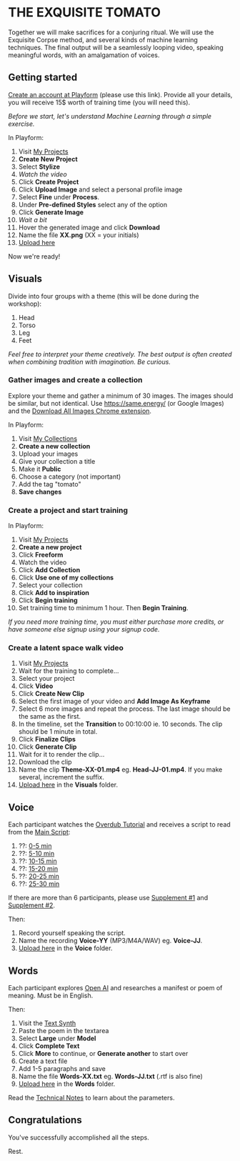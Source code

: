 # THE EXQUISITE TOMATO

Together we will make sacrifices for a conjuring ritual. We will use the Exquisite Corpse method, and several kinds of machine learning techniques. The final output will be a seamlessly looping video, speaking meaningful words, with an amalgamation of voices.

## Getting started

[Create an account at Playform](http://fbuy.me/rB95k) (please use this link). Provide all your details, you will receive 15$ worth of training time (you will need this).

_Before we start, let's understand Machine Learning through a simple exercise._

In Playform:

1. Visit [My Projects](https://create.playform.io/my-projects)
2. **Create New Project**
3. Select **Stylize**
4. _Watch the video_
5. Click **Create Project**
6. Click **Upload Image** and select a personal profile image
7. Select **Fine** under **Process**.
8. Under **Pre-defined Styles** select any of the option
9. Click **Generate Image**
10. _Wait a bit_
11. Hover the generated image and click **Download**
12. Name the file **XX.png** (XX = your initials)
13. [Upload here](https://shorturl.at/yVZ14)

Now we're ready!

## Visuals

Divide into four groups with a theme (this will be done during the workshop):

1. Head
2. Torso
3. Leg
4. Feet

_Feel free to interpret your theme creatively. The best output is often created when combining tradition with imagination. Be curious._

### Gather images and create a collection

Explore your theme and gather a minimum of 30 images. The images should be similar, but not identical. Use https://same.energy/ (or Google Images) and the [Download All Images Chrome extension](https://chrome.google.com/webstore/detail/download-all-images/ifipmflagepipjokmbdecpmjbibjnakm).

In Playform:

1. Visit [My Collections](https://create.playform.io/my-collections)
2. **Create a new collection**
3. Upload your images
4. Give your collection a title
5. Make it **Public**
6. Choose a category (not important)
7. Add the tag "tomato"
8. **Save changes**

### Create a project and start training

In Playform:

1. Visit [My Projects](https://create.playform.io/my-projects)
2. **Create a new project**
3. Click **Freeform**
4. Watch the video
5. Click **Add Collection**
6. Click **Use one of my collections**
7. Select your collection
8. Click **Add to inspiration**
9. Click **Begin training**
10. Set training time to minimum 1 hour. Then **Begin Training**.

_If you need more training time, you must either purchase more credits, or have someone else signup using your signup code._

### Create a latent space walk video

1. Visit [My Projects](https://create.playform.io/my-projects)
2. Wait for the training to complete…
3. Select your project
4. Click **Video**
5. Click **Create New Clip**
6. Select the first image of your video and **Add Image As Keyframe**
7. Select 6 more images and repeat the process. The last image should be the same as the first.
8. In the timeline, set the **Transition** to 00:10:00 ie. 10 seconds. The clip should be 1 minute in total.
9. Click **Finalize Clips**
10. Click **Generate Clip**
11. Wait for it to render the clip…
12. Download the clip
13. Name the clip **Theme-XX-01.mp4** eg. **Head-JJ-01.mp4**. If you make several, increment the suffix.
14. [Upload here](https://shorturl.at/yVZ14) in the **Visuals** folder.

## Voice

Each participant watches the [Overdub Tutorial](https://coda.io/@overdub/overdub-scripts) and receives a script to read from the [Main Script](https://coda.io/@overdub/overdub-scripts/main-script-61):

1. ??: [0-5 min](script-1-0-5.md)
2. ??: [5-10 min](script-1-5-10.md)
3. ??: [10-15 min](script-1-10-15.md)
4. ??: [15-20 min](script-1-15-20.md)
5. ??: [20-25 min](script-1-20-25.md)
6. ??: [25-30 min](script-1-25-30.md)

If there are more than 6 participants, please use [Supplement #1](https://coda.io/@overdub/overdub-scripts/supplement-1-62) and [Supplement #2](https://coda.io/@overdub/overdub-scripts/supplement-2-63).

Then:

1. Record yourself speaking the script.
2. Name the recording **Voice-YY** (MP3/M4A/WAV) eg. **Voice-JJ**.
3. [Upload here](https://shorturl.at/yVZ14) in the **Voice** folder.

## Words

Each participant explores [Open AI](https://openai.com/) and researches a manifest or poem of meaning. Must be in English.

Then:

1. Visit the [Text Synth](https://bellard.org/textsynth/)
2. Paste the poem in the textarea
3. Select **Large** under **Model**
4. Click **Complete Text**
5. Click **More** to continue, or **Generate another** to start over
6. Create a text file
7. Add 1-5 paragraphs and save
8. Name the file **Words-XX.txt** eg. **Words-JJ.txt** (.rtf is also fine)
9. [Upload here](https://shorturl.at/yVZ14) in the **Words** folder.

Read the [Technical Notes](https://bellard.org/textsynth/tech.html) to learn about the parameters.

## Congratulations

You've successfully accomplished all the steps.

Rest.
